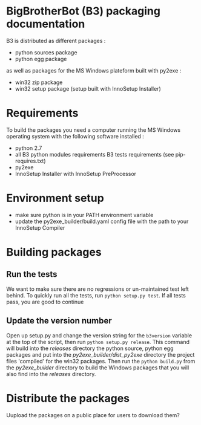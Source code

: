 BigBrotherBot (B3) packaging documentation
==========================================

B3 is distributed as different packages :

  - python sources package
  - python egg package

as well as packages for the MS Windows plateform built with py2exe :

  - win32 zip package
  - win32 setup package (setup built with InnoSetup Installer)


# Requirements

To build the packages you need a computer running the MS Windows operating system with the following software installed :

  - python 2.7
  - all B3 python modules requirements B3 tests requirements (see pip-requires.txt)
  - py2exe
  - InnoSetup Installer with InnoSetup PreProcessor


# Environment setup

  - make sure python is in your PATH environment variable
  - update the py2exe_builder/build.yaml config file with the path to your InnoSetup Compiler


# Building packages

## Run the tests

We want to make sure there are no regressions or un-maintained test left behind. To quickly run all the tests, run `python setup.py test`.
If all tests pass, you are good to continue

## Update the version number

Open up setup.py and change the version string for the `b3version` variable at the top of the script, then run `python setup.py release`.
This command will build into the *releases* directory the python source, python egg packages and put into the *py2exe_builder/dist_py2exe* directory the project files 'compiled' for the win32 packages.
Then run the `python build.py` from the *py2exe_builder* directory to build the Windows packages that you will also find into the *releases* directory.


# Distribute the packages

Uupload the packages on a public place for users to download them?
